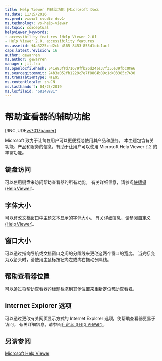 ```yaml
---
title: Help Viewer 的辅助功能 |Microsoft Docs
ms.date: 11/15/2016
ms.prod: visual-studio-dev14
ms.technology: vs-help-viewer
ms.topic: conceptual
helpviewer_keywords:
- accessibility features [Help Viewer 2.0]
- Help Viewer 2.0, accessibility features
ms.assetid: 94a3225c-d2cb-4565-8453-855d1cdc1acf
caps.latest.revision: 16
author: gewarren
ms.author: gewarren
manager: jillfra
ms.openlocfilehash: 041e83f8d71679ffb26d24be37f353e39fbc08e6
ms.sourcegitcommit: 94b3a052fb1229c7e7f8804b09c1d403385c7630
ms.translationtype: MTE95
ms.contentlocale: zh-CN
ms.lasthandoff: 04/23/2019
ms.locfileid: "68148281"
---
```

# <a name="accessibility-features-of-the-help-viewer"></a>帮助查看器的辅助功能
[!INCLUDE[vs2017banner](../includes/vs2017banner.md)]

Microsoft 致力于让每位用户可以更便捷地使用其产品和服务。 本主题包含有关功能、产品和服务的信息，有助于让用户可以使用 Microsoft Help Viewer 2.2 的丰富功能。  
  
## <a name="keyboard-access"></a>键盘访问  
 可以使用键盘来访问帮助查看器的所有功能。 有关详细信息，请参阅[快捷键 (Help Viewer)](../ide/shortcut-keys-help-viewer.md)。  
  
## <a name="font-size"></a>字体大小  
 可以修改文档窗口中主题文本显示的字体大小。 有关详细信息，请参阅[自定义 (Help Viewer)](../ide/customize-the-help-viewer.md)。  
  
## <a name="window-size"></a>窗口大小  
 可以通过指向导航或文档窗口之间的分隔线来更改这两个窗口的宽度。 当光标变为双箭头时，请使用主鼠标按钮向左或向右拖动分隔线。  
  
## <a name="help-viewer-position"></a>帮助查看器位置  
 可以通过将帮助查看器的标题栏拖到其他位置来重新定位帮助查看器。  
  
## <a name="internet-explorer-options"></a>Internet Explorer 选项  
 可以通过更改有关网页显示方式的 Internet Explorer 选项，使帮助查看器更易于访问。 有关详细信息，请参阅[自定义 (Help Viewer)](../ide/customize-the-help-viewer.md)。  
  
## <a name="see-also"></a>另请参阅  
 [Microsoft Help Viewer](../ide/microsoft-help-viewer.md)
